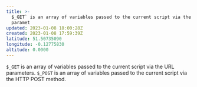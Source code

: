 ```yaml
---
title: >-
  $_GET` is an array of variables passed to the current script via the URL
  paramet
updated: 2023-01-08 18:00:28Z
created: 2023-01-08 17:59:39Z
latitude: 51.50735090
longitude: -0.12775830
altitude: 0.0000
---
```


`$_GET` is an array of variables passed to the current script via the URL parameters.
`$_POST` is an array of variables passed to the current script via the HTTP POST method.